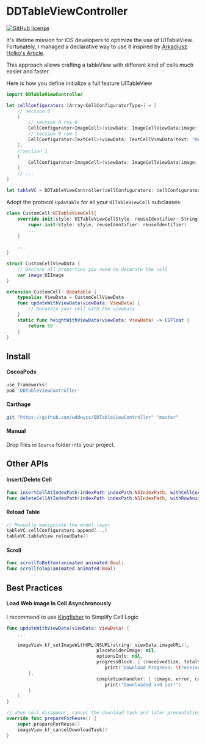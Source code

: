 # DDTableViewController
[![GitHub license](https://img.shields.io/badge/license-MIT-blue.svg)](https://raw.githubusercontent.com/wddwycc/DDTableViewController/master/LICENSE)

It's lifetime mission for iOS developers to optimize the use of UITableView. Fortunately, I managed a declarative way to use it inspired by [Arkadiusz Holko's Article](http://holko.pl/2016/01/05/typed-table-view-controller/).

This approach allows crafting a tableView with different kind of cells much easier and faster.


Here is how you define initialize a full feature UITableView

```swift
import DDTableViewController

let cellConfigurators:[Array<CellConfiguratorType>] = [
    // section 0
    [
        // section 0 row 0
        CellConfigurator<ImageCell>(viewData: ImageCellViewData(image: UIImage(named: "sample.png")!), initFromNib: false),
        // section 0 row 1
        CellConfigurator<TextCell>(viewData: TextCellViewData(text: "Hello World"), initFromNib: false)
    ],
    //section 1
    [
        CellConfigurator<ImageCell>(viewData: ImageCellViewData(image: UIImage(named: "sample2.png")!), initFromNib: false)
    ]
    // ...
]

let tableVC = DDTableViewController(cellConfigurators: cellConfigurators)
```

Adopt the protocol `Updatable` for all your `UITableViewCell` subclasses:

```swift
class CustomCell:UITableViewCell{
    override init(style: UITableViewCellStyle, reuseIdentifier: String?) {
        super.init(style: style, reuseIdentifier: reuseIdentifier)
        ...
    }

    ...
}

struct CustomCellViewData {
    // Declare all properties you need to decorate the cell
    var image:UIImage
}

extension CustomCell: Updatable {
    typealias ViewData = CustomCellViewData
    func updateWithViewData(viewData: ViewData) {
        // Decorate your cell with the viewData
    }
    static func heightWithViewData(viewData: ViewData) -> CGFloat {
        return 60
    }
}
```



## Install

#### CocoaPods

```ruby
use_frameworks!
pod 'DDTableViewController'
```

#### Carthage

```sh
git "https://github.com/wddwycc/DDTableViewController" "master"
```

#### Manual
Drop files in `Source` folder into your project.


## Other APIs

#### Insert/Delete Cell

```swift
func insertCellAtIndexPath(indexPath indexPath:NSIndexPath, withCellConfigurator cellConfigurator:CellConfiguratorType, RowAnimation animation:UITableViewRowAnimation)
func deleteCellAtIndexPath(indexPath indexPath:NSIndexPath, withRowAnimation animation:UITableViewRowAnimation)
```

#### Reload Table

```swift
// Manually manipulate the model layer
tableVC.cellConfigurators.append(...)
tableVC.tableView.reloadData()
```

#### Scroll

```swift
func scrollToBottom(animated animated:Bool)
func scrollToTop(animated animated:Bool)
```

## Best Practices

#### Load Web image In Cell Asynchronously
I recommend to use [Kingfisher](https://github.com/onevcat/Kingfisher) to Simplify Cell Logic

```swift
func updateWithViewData(viewData: ViewData) {
    ...

    imageView.kf_setImageWithURL(NSURL(string: viewData.imageURL)!,
                                 placeholderImage: nil,
                                 optionsInfo: nil,
                                 progressBlock: { (receivedSize, totalSize) -> () in
                                    print("Download Progress: \(receivedSize)/\(totalSize)")
        },
                                 completionHandler: { (image, error, cacheType, imageURL) -> () in
                                    print("Downloaded and set!")
        }
    )
}

// when cell disappear, cancel the download task and later presentation.
override func prepareForReuse() {
    super.prepareForReuse()
    imageView.kf_cancelDownloadTask()
}


```
